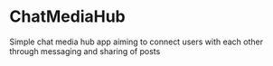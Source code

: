 # ChatMediaHub
Simple chat media hub app aiming to connect users with each other through messaging and sharing of posts
